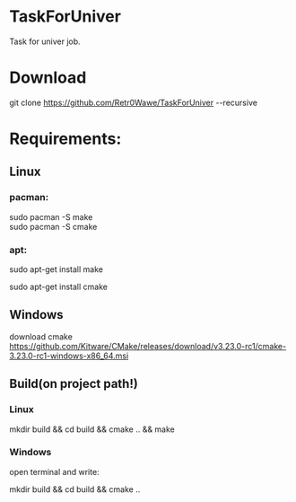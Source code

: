 # TaskForUniver
Task for univer job.

# Download 

git clone https://github.com/Retr0Wawe/TaskForUniver --recursive

# Requirements:
## Linux
### pacman: 
sudo pacman -S make  
sudo pacman -S cmake
### apt: 
sudo apt-get install make

sudo apt-get install cmake
## Windows
download cmake https://github.com/Kitware/CMake/releases/download/v3.23.0-rc1/cmake-3.23.0-rc1-windows-x86_64.msi
## Build(on project path!)
### Linux
mkdir build && cd build && cmake .. && make

### Windows
open terminal and write: 

mkdir build && cd build && cmake ..
